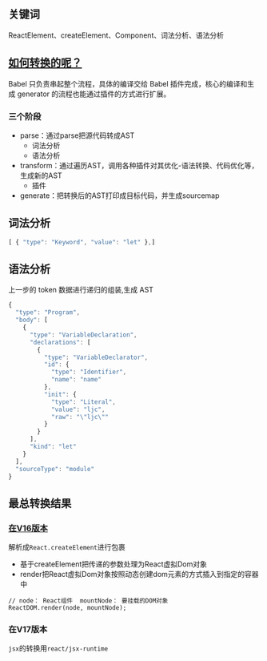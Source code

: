 ## 关键词

ReactElement、createElement、Component、词法分析、语法分析

## [如何转换的呢？](https://juejin.cn/post/7186132321219641400)

Babel 只负责串起整个流程，具体的编译交给 Babel 插件完成，核心的编译和生成 generator 的流程也能通过插件的方式进行扩展。
### 三个阶段

- parse：通过parse把源代码转成AST
	- 词法分析
	- 语法分析
- transform：通过遍历AST，调用各种插件对其优化-语法转换、代码优化等，生成新的AST
	- 插件
- generate：把转换后的AST打印成目标代码，并生成sourcemap


## 词法分析

```js
[ { "type": "Keyword", "value": "let" },]
```


## 语法分析
上一步的 token 数据进行递归的组装,生成 AST

```js
{
  "type": "Program",
  "body": [
    {
      "type": "VariableDeclaration",
      "declarations": [
        {
          "type": "VariableDeclarator",
          "id": {
            "type": "Identifier",
            "name": "name"
          },
          "init": {
            "type": "Literal",
            "value": "ljc",
            "raw": "\"ljc\""
          }
        }
      ],
      "kind": "let"
    }
  ],
  "sourceType": "module"
}
```

## 最总转换结果

### [在V16版本](https://juejin.cn/post/6844904131124002829#heading-1)

解析成`React.createElement`进行包裹
- 基于createElement把传递的参数处理为React虚拟Dom对象
- render把React虚拟Dom对象按照动态创建dom元素的方式插入到指定的容器中
```JS
// node： React组件  mountNode： 要挂载的DOM对象
ReactDOM.render(node, mountNode);
```
### 在V17版本

`jsx`的转换用`react/jsx-runtime`